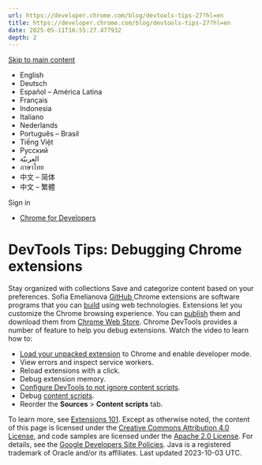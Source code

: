 ```yaml
---
url: https://developer.chrome.com/blog/devtools-tips-27?hl=en
title: https://developer.chrome.com/blog/devtools-tips-27?hl=en
date: 2025-05-11T16:55:27.477932
depth: 2
---
```


[ Skip to main content ](https://developer.chrome.com/blog/devtools-tips-27?hl=en#main-content)
  * English
  * Deutsch
  * Español – América Latina
  * Français
  * Indonesia
  * Italiano
  * Nederlands
  * Português – Brasil
  * Tiếng Việt
  * Русский
  * العربيّة
  * ภาษาไทย
  * 中文 – 简体
  * 中文 – 繁體

Sign in


  * [ Chrome for Developers ](https://developer.chrome.com/)


#  DevTools Tips: Debugging Chrome extensions 
Stay organized with collections  Save and categorize content based on your preferences. 
Sofia Emelianova 
[ GitHub ](https://github.com/sofiayem)
Chrome extensions are software programs that you can [build](https://developer.chrome.com/docs/extensions/mv3/getstarted/extensions-101) using web technologies. Extensions let you customize the Chrome browsing experience. You can [publish](https://developer.chrome.com/docs/webstore/publish) them and download them from [Chrome Web Store](https://chromewebstore.google.com/).
Chrome DevTools provides a number of feature to help you debug extensions.
Watch the video to learn how to:
  * [Load your unpacked extension](https://developer.chrome.com/docs/extensions/mv3/getstarted/development-basics#load-unpacked) to Chrome and enable developer mode.
  * View errors and inspect service workers.
  * Reload extensions with a click.
  * Debug extension memory.
  * [Configure DevTools to not ignore content scripts](https://developer.chrome.com/docs/devtools/settings/ignore-list).
  * Debug [content scripts](https://developer.chrome.com/docs/extensions/mv3/content_scripts).
  * Reorder the **Sources** > **Content scripts** tab.


To learn more, see [Extensions 101](https://developer.chrome.com/docs/extensions/mv3/getstarted/extensions-101).
Except as otherwise noted, the content of this page is licensed under the [Creative Commons Attribution 4.0 License](https://creativecommons.org/licenses/by/4.0/), and code samples are licensed under the [Apache 2.0 License](https://www.apache.org/licenses/LICENSE-2.0). For details, see the [Google Developers Site Policies](https://developers.google.com/site-policies). Java is a registered trademark of Oracle and/or its affiliates.
Last updated 2023-10-03 UTC.

